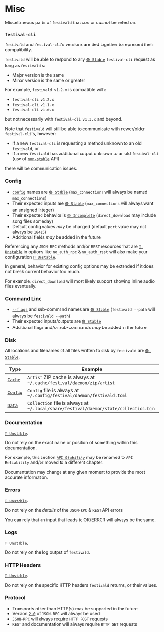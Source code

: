 # Misc
Miscellaneous parts of `festivald` that _can_ or _cannot_ be relied on.

### `festival-cli`
`festivald` and `festival-cli`'s versions are tied together to represent their compatibility.

`festivald` will be able to respond to any [`🟢 Stable`](marker.md) `festival-cli` request as long as `festivald`'s:
- Major version is the same
- Minor version is the same or greater

For example, `festivald v1.2.x` is compatible with:
- `festival-cli v1.2.x`
- `festival-cli v1.1.x`
- `festival-cli v1.0.x`

but not necessarily with `festival-cli v1.3.x` and beyond.

Note that `festivald` will still be able to communicate with newer/older `festival-cli`'s, however:
- If a new `festival-cli` is requesting a method unknown to an old `festivald`, or
- If a new `festivald` has additional output unknown to an old `festival-cli` (use of [`non-stable`](marker.md) API)

there will be communication issues.

### Config
- [`config`](../config.md) names are [`🟢 Stable`](marker.md) (`max_connections` will always be named `max_connections`)
- Their expected inputs are [`🟢 Stable`](marker.md) (`max_connections` will always want an unsigned integer)
- Their expected behavior is [`🟡 Incomplete`](marker.md) (`direct_download` may include song files someday)
- Default config values _may_ be changed (default `port` value may not always be `18425`)
- Additional fields _may_ be added in the future

Referencing any `JSON-RPC` methods and/or `REST` resources that are [`🔴 Unstable`](marker.md) in options like `no_auth_rpc` & `no_auth_rest` will also make your configuration [`🔴 Unstable`](marker.md).

In general, behavior for existing config options may be extended if it does not break current behavior too much.

For example, `direct_download` will most likely support showing inline audio files eventually.

### Command Line
- [`--flags`](../command-line/command-line.md) and sub-command names are [`🟢 Stable`](marker.md) (`festivald --path` will always be `festivald --path`)
- Their expected inputs/outputs are [`🟢 Stable`](marker.md)
- Additional flags and/or sub-commands _may_ be added in the future

### Disk
All locations and filenames of all files written to disk by `festivald` are [`🟢 Stable`](marker.md).

| Type                          | Example |
|-------------------------------|---------|
| [`Cache`](../disk.md#cache)   | `Artist` ZIP cache is always at `~/.cache/festival/daemon/zip/artist`
| [`Config`](../disk.md#config) | `Config` file is always at `~/.config/festival/daemon/festivald.toml`
| [`Data`](../disk.md#data)     | `Collection` file is always at `~/.local/share/festival/daemon/state/collection.bin`

### Documentation
[`🔴 Unstable`](marker.md).

Do not rely on the exact name or position of something within this documentation.

For example, this section [`API Stability`](api-stability.md) may be renamed to `API Reliability` and/or moved to a different chapter.

Documentation may change at any given moment to provide the most accurate information.

### Errors 
[`🔴 Unstable`](marker.md).

Do not rely on the _details_ of the `JSON-RPC` & `REST` API errors.

You can rely that an input that leads to OK/ERROR will always be the same.

### Logs
[`🔴 Unstable`](marker.md).

Do not rely on the log output of `festivald`.

### HTTP Headers
[`🔴 Unstable`](marker.md).

Do not rely on the specific HTTP headers `festivald` returns, or their values.

### Protocol
- Transports other than HTTP(s) may be supported in the future
- Version [`2.0`](https://jsonrpc.org/specification) of `JSON-RPC` will always be used
- `JSON-RPC` will always require `HTTP POST` requests
- `REST` and documentation will always require `HTTP GET` requests
